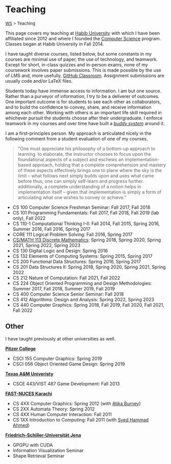 # Teaching

<font size = "2">[WS](https://waqarsaleem.github.io/) > Teaching</font>

This page covers my teaching at [Habib University](https://habib.edu.pk) with which I have been affiliated since 2012 and where I founded the [Computer Science](https://habib.edu.pk/academics/sse/computer-science/) program. Classes began at Habib University in Fall 2014.

I have taught diverse courses, listed below, but some constants in my courses are minimal use of paper, the use of technology, and teamwork. Except for short, in-class quizzes and in-person exams, none of my coursework involves paper submissions. This is made possible by the use of LMS and, more usefully, [GitHub Classroom](https://classroom.github.com). Assignment submissions are usually code and/or LaTeX files.

Students today have immense access to information. I am but one source. Rather than a purveyor of information, I try to be a deliverer of outcomes. One important outcome is for students to see each other as collaborators, and to build the confidence to convey, share, and receive information among each other. Working with others is an important life skill required in whichever pursuit the students choose after their undergraduate. I enforce teamwork in my courses and over time have built a [_buddy system_](./buddy) around it.

I am a first-principles person. My approach is articulated nicely in the following comment from a student evaluation of one of my courses.

>"One must appreciate his philosophy of a bottom-up approach to learning. to elaborate, the instructor chooses to focus upon the foundational aspects of a subject and eschews an implementation-based approach, holding that a complete comprehension and mastery of these aspects effectively brings one to plane where the sky is the limit – what follows next simply builds upon and uses what came before thus, one can simply self-learn and progress further. additionally, a complete understanding of a notion helps in implementation itself – given that implementation is simply a form of articulating what one wishes to convey or achieve."


- CS 100 Computer Science Freshman Seminar: Fall 2017, Fall 2018
- CS 101 Programming Fundamentals: Fall 2017, Fall 2018, Fall 2019 (lab only), Fall 2022
- CS 110-1 Computational Thinking I-II: Fall 2014, Fall 2015, Spring 2016, Summer 2016, Fall 2016, Spring 2017
- CORE 111 Logical Problem Solving: Fall 2016, Spring 2017
- [CS/MATH 113 Discrete Mathematics](cs113): Spring 2018, Spring 2020, Spring 2021, Spring 2022, Spring 2023
- CS 130 Digital Logic and Design: Spring 2016
- CS 132 Elements of Computing Systems: Spring 2015, Spring 2017
- CS 200 Functional Data Structures: Spring 2016, Spring 2017
- CS 201 Data Structures II: Spring 2018, Spring 2020, Spring 2021, Spring 2022 
- CS 212 Nature of Computation: Fall 2021, Fall 2022 
- CS 224 Object Oriented Programming and Design Methodologies: Summer 2017, Fall 2018, Summer 2019, Fall 2019
- CS 400 Computer Science Senior Seminar: Fall 2018
- CS 412 Algorithms: Design and Analysis: Spring 2022, Spring 2023
- CS 440 Computer Graphics: Spring 2018, Fall 2019, Fall 2020, Fall 2021, Fall 2022

## Other

I have taught previously at other universities as well.

[__Pitzer College__](https://www.tamu.edu)

- CSCI 155 Computer Graphics: Spring 2019
- CSCI 056 Object Oriented Game Design: Spring 2019

[__Texas A&M Univeristy__](https://www.tamu.edu)

- CSCE 443/VIST 487 Game Development: Fall 2013

[__FAST-NUCES Karachi__](https://khi.nu.edu.pk)

- CS 4XX Computer Graphics: Spring 2012 (with [Atika Burney](https://www.linkedin.com/in/atika-burney-03673a20/?originalSubdomain=nz))
- CS 2XX Automata Theory: Spring 2012
- CS 4XX Human Computer Interaction: Fall 2011
- CS 1XX Introduction to Computing: Fall 2011 (with [Syed Hammad Ahmed](https://www.linkedin.com/in/shammad/?originalSubdomain=pk))

[__Friedrich-Schiller-Universität Jena__](https://www.uni-jena.de)

- GPGPU with CUDA
- Information Visualization Seminar
- Shape Retrieval Seminar
